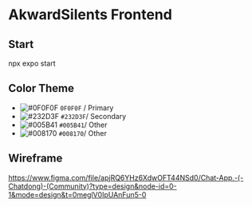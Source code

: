 # AkwardSilents Frontend

## Start
npx expo start

## Color Theme

- ![#0F0F0F](https://placehold.co/15x15/0F0F0F/0F0F0F.png) `0F0F0F` / Primary
- ![#232D3F](https://placehold.co/15x15/232D3F/232D3F.png) `#232D3F`/ Secondary
- ![#005B41](https://placehold.co/15x15/005B41/005B41.png) `#005B41`/ Other
- ![#008170](https://placehold.co/15x15/008170/008170.png) `#008170`/ Other

## Wireframe

https://www.figma.com/file/apjRQ6YHz6XdwOFT44NSd0/Chat-App.-(-Chatdong)-(Community)?type=design&node-id=0-1&mode=design&t=0meglV0IpUAnFun5-0